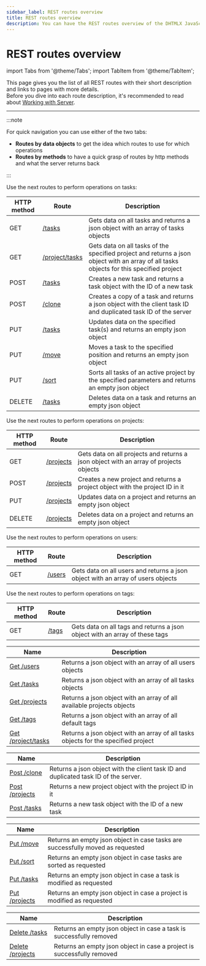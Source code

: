 ```yaml
---
sidebar_label: REST routes overview
title: REST routes overview
description: You can have the REST routes overview of the DHTMLX JavaScript To Do List library. Browse developer guides and API reference, try out code examples and live demos, and download a free 30-day evaluation version of DHTMLX To Do List.
---
```


# REST routes overview

import Tabs from '@theme/Tabs';
import TabItem from '@theme/TabItem';


This page gives you the list of all REST routes with their short description and links to pages with more details.<br> Before you dive into each route description, it's recommended to read about [Working with Server](guides/working_with_server.md).

---

:::note

For quick navigation you can use either of the two tabs:

- **Routes by data objects** to get the idea which routes to use for which operations 
- **Routes by methods** to have a quick grasp of routes by http methods and what the server returns back

:::

<Tabs style="background-color: blue">
<TabItem value="name" label="Routes by data objects">
<Tabs>
<TabItem value="tasks" label="tasks">
<p>Use the next routes to perform operations on tasks:</p>
<table>
<thead>
<tr>
<th>HTTP method</th>
<th>Route</th>
<th>Description</th>
</tr>
</thead>
<tbody>
<tr>
<td>GET</td>
<td><a href="/api/rest_api/routes/GET routes/Get_tasks"> /tasks</a></td>
<td>Gets data on all tasks and returns a json object with an array of tasks objects</td>
</tr>
<tr>
<td>GET</td>
<td><a href="/api/rest_api/routes/GET routes/Get_projecttasks"> /project/tasks</a></td>
<td>Gets data on all tasks of the specified project and returns a json object with an array of all tasks objects for this specified project</td>
</tr>
<tr>
<td>POST</td>
<td><a href="/api/rest_api/routes/POST routes/Post_tasks"> /tasks</a></td>
<td>Creates a new task and returns a task object with the ID of a new task</td>
</tr>
<tr>
<td>POST</td>
<td><a href="/api/rest_api/routes/POST routes/Post_clone"> /clone</a></td>
<td>Creates a copy of a task and returns a json object with the client task ID and duplicated task ID of the server</td>
</tr>
<tr>
<td>PUT</td>
<td><a href="/api/rest_api/routes/PUT routes/Put_tasks"> /tasks</a></td>
<td>Updates data on the specified task(s) and returns an empty json object</td>
</tr>
<tr>
<td>PUT</td>
<td><a href="/api/rest_api/routes/PUT routes/Put_move"> /move</a></td>
<td>Moves a task to the specified position and returns an empty json object</td>
</tr>
<tr>
<td>PUT</td>
<td><a href="/api/rest_api/routes/PUT routes/Put_sort"> /sort</a></td>
<td>Sorts all tasks of an active project by the specified parameters and returns an empty json object</td>
</tr>
<tr>
<td>DELETE</td>
<td><a href="/api/rest_api/routes/DELETE routes/Delete_tasks"> /tasks</a></td>
<td>Deletes data on a task and returns an empty json object</td>
</tr>

</tbody>
</table>
</TabItem>
<TabItem value="projects" label="projects">
<p>Use the next routes to perform operations on projects:</p>
<table>
<thead>
<tr>
<th>HTTP method</th>
<th>Route</th>
<th>Description</th>

</tr>
</thead>
<tbody>
<tr>
<td>GET</td>
<td><a href="/api/rest_api/routes/GET routes/Get_projects"> /projects</a></td>
<td>Gets data on all projects and returns a json object with an array of projects objects</td>
</tr>
<tr>
<td>POST</td>
<td ><a href="/api/rest_api/routes/POST routes/Post_projects"> /projects</a></td>
<td>Creates a new project and returns a project object with the project ID in it</td>
</tr>
<tr>
<td>PUT</td>
<td><a href="/api/rest_api/routes/PUT routes/Put_projects"> /projects</a></td><td>Updates data on a project and returns an empty json object</td>
</tr>
<tr>
<td>DELETE</td>
<td><a href="/api/rest_api/routes/DELETE routes/Delete_projects"> /projects</a></td>
<td>Deletes data on a project and returns an empty json object</td>
</tr>
</tbody>
</table>
</TabItem>

<TabItem value="users" label="users">
<p>Use the next routes to perform operations on users:</p>
<table>
<thead>
<tr>
<th>HTTP method</th>
<th>Route</th>
<th>Description</th>
</tr>
</thead>
<tbody>
<tr>
<td>GET</td>
<td><a href="/api/rest_api/routes/Get_users"> /users</a></td>
<td>Gets data on all users and returns a json object with an array of users objects</td>
</tr>
</tbody>
</table>
</TabItem>

<TabItem value="tags" label="tags">
<p>Use the next routes to perform operations on tags:</p>
<table>
<thead>
<tr>
<th >HTTP method</th>
<th>Route</th>
<th >Description</th>
</tr>
</thead>
<tbody>
<tr>
<td>GET</td>
<td><a href="/api/rest_api/routes/GET routes/Get_tags"> /tags</a></td>
<td>Gets data on all tags and returns a json object with an array of these tags</td>
</tr>

</tbody>
</table>
</TabItem>
</Tabs>
</TabItem>


<TabItem value="method" label="Routes by methods">
<Tabs>
<TabItem value="GET" label="GET">
<table>
<thead>
<tr>
<th>Name</th>
<th>Description</th>
</tr>
</thead>
<tbody>
<tr>
<td><a href="/api/rest_api/routes/Get_users">Get /users</a></td>
<td>Returns a json object with an array of all users objects</td>
</tr>
<tr>
<td><a href="/api/rest_api/routes/GET routes/Get_tasks">Get /tasks</a></td>
<td>Returns a json object with an array of all tasks objects</td>
</tr>
<tr>
<td><a href="/api/rest_api/routes/GET routes/Get_projects">Get /projects</a></td>
<td>Returns a json object with an array of all available projects objects</td>
</tr>
<tr>
<td><a href="/api/rest_api/routes/GET routes/Get_tags">Get /tags</a></td>
<td>Returns a json object with an array of all default tags</td>
</tr>
<tr>
<td><a href="/api/rest_api/routes/GET routes/Get_projecttasks">Get /project/tasks</a></td>
<td>Returns a json object with an array of all tasks objects for the specified project</td>
</tr>
</tbody>
</table>

</TabItem>
  
<TabItem value="POST" label="POST">   
<table>
<thead>
<tr>
<th>Name</th>
<th>Description</th>
</tr>
</thead>
<tbody>
<tr>
<td ><a href="/api/rest_api/routes/POST routes/Post_clone">Post /clone</a></td>
<td >Returns a json object with the client task ID and duplicated task ID of the server.</td>
</tr>
<tr>
<td><a href="/api/rest_api/routes/POST routes/Post_projects">Post /projects</a></td>
<td>Returns a new project object with the project ID in it</td>
</tr>
<tr>
<td><a href="/api/rest_api/routes/POST routes/Post_tasks">Post /tasks</a></td>
<td>Returns a new task object with the ID of a new task</td>
</tr>
</tbody>
</table>
</TabItem>
<TabItem value="PUT" label="PUT">
<table>
<thead>
<tr>
<th >Name</th>
<th >Description</th>
</tr>
</thead>
<tbody>
<tr>
<td ><a href="/api/rest_api/routes/PUT routes/Put_move">Put /move</a></td>
<td >Returns an empty json object in case tasks are successfully moved as requested</td>
</tr>
<tr>
<td ><a href="/api/rest_api/routes/PUT routes/Put_sort">Put /sort</a></td>
<td >Returns an empty json object in case tasks are sorted as requested</td>
</tr>
<tr>
<td><a href="/api/rest_api/routes/PUT routes/Put_tasks">Put /tasks</a></td>
<td>Returns an empty json object in case a task is modified as requested</td>
</tr>
<tr>
<td><a href="/api/rest_api/routes/PUT routes/Put_projects">Put /projects</a></td><td>Returns an empty json object in case a project is modified as requested</td>
</tr>
</tbody>
</table> 
</TabItem>
  
<TabItem value="DELETE" label="DELETE">
<table>
<thead>
<tr>
<th >Name</th>
<th >Description</th>
</tr>
</thead>
<tbody>
<tr>
<td><a href="/api/rest_api/routes/DELETE routes/Delete_tasks">Delete /tasks</a></td>
<td>Returns an empty json object in case a task is successfully removed</td>
</tr>
<tr>
<td ><a href="/api/rest_api/routes/DELETE routes/Delete_projects">Delete /projects</a></td>
<td >Returns an empty json object in case a project is successfully removed</td>
</tr>
</tbody>
</table>

</TabItem>
</Tabs>
</TabItem>
</Tabs>